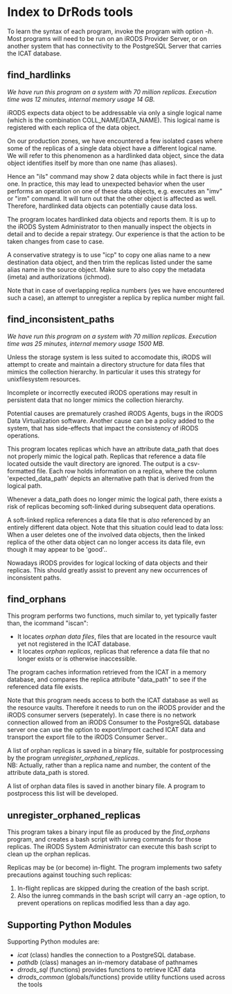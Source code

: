 # Index to DrRods tools
To learn the syntax of each program, invoke the program with option _-h_.   
Most programs will need to be run on an iRODS Provider Server, or on
another system that has connectivity to the PostgreSQL Server that carries
the ICAT database.

## find\_hardlinks
*We have run this program on a system with 70 million replicas.
Execution time was 12 minutes, internal memory usage 14 GB.*

iRODS expects data object to be addressable via only a single logical
name (which is the combination COLL\_NAME/DATA\_NAME).
This logical name is registered with each replica of the data object.

On our production zones, we have encountered a few isolated cases 
where some of the replicas
of a single data object have a different logical name. 
We will refer to this phenomenon as a hardlinked data object, 
since the data object
identifies itself by more than one name (has aliases).

Hence an "ils" command may show 2 data objects while in fact there is
just one. In practice, this may lead to unexpected behavior when the 
user performs
an operation on one of these data objects, e.g. executes an "imv" or "irm"
command. It will turn out that the other object is affected as well.
Therefore, hardlinked data objects can potentially cause data loss.

The program locates hardlinked data objects and reports them. It is up
to the iRODS System Administrator to then manually inspect the objects 
in detail and to decide a repair strategy.  Our experience is that
the action to be taken changes from case to case.

A conservative strategy is to use "icp" to copy one alias name to 
a new destination data object, and then trim the replicas listed 
under the same alias name in the source object.  Make sure to also copy
the metadata (imeta) and authorizations (ichmod). 

Note that in case of overlapping replica numbers (yes we have encountered 
such a case), 
an attempt to unregister a replica by replica number might fail. 


## find\_inconsistent\_paths
*We have run this program on a system with 70 million replicas.
Execution time was 25 minutes, internal memory usage 1500 MB.*

Unless the storage system is less suited to accomodate this, iRODS will
attempt to create and maintain a directory structure for data files that 
mimics the collection hierarchy. 
In particular it uses this strategy for unixfilesystem resources.

Incomplete or incorrectly executed iRODS operations may result in
persistent data that no longer mimics the collection hierarchy.

Potential causes are prematurely crashed iRODS Agents, bugs in the iRODS 
Data Virtualization software. Another cause can be a policy added
to the system, that has side-effects that impact the consistency
of iRODS operations.

This program locates replicas which have an attribute data\_path
that does not properly mimic the logical path. 
Replicas that reference a data file located outside the vault directory 
are ignored.
The output is a csv-formatted file. Each row holds information on 
a replica, where the column 'expected\_data\_path' depicts an alternative
path that is derived from the logical path.

Whenever a data\_path does no longer mimic the logical path, there exists
a risk of replicas becoming soft-linked during subsequent data operations. 

A soft-linked replica references a data file that is *also* referenced
by an entirely different data object. 
Note that this situation could lead to data loss: 
When a user deletes one of the 
involved data objects, then the linked replica of the other data object can no
longer access its data file, evn though it may appear to be 'good'.. 

Nowadays iRODS provides for logical locking of data objects and their
replicas. This should greatly assist to prevent any new occurrences of 
inconsistent paths.  

## find\_orphans
This program performs two functions, much similar to,
yet typically faster than, the icommand "iscan":

- It locates _orphan data files_, files that are located in the resource vault
yet not registered in the ICAT database.
- It locates _orphan replicas_, replicas that reference a data file that
no longer exists or is otherwise inaccessible.

The program caches information retrieved from the ICAT in a memory database,
and compares the replica attribute "data\_path" to see if the referenced
data file exists. 

Note that this program needs access to both the ICAT database as well as 
the resource vaults. Therefore it needs to run on the iRODS provider and 
the iRODS consumer servers (seperately). In case there is no network 
connection allowed from an iRODS Consumer to the PostgreSQL database server
one can use the option to export/import cached ICAT data and transport 
the export file to the iRODS Consumer Server..

A list of orphan replicas is saved in a binary file, suitable for postprocessing
by the program *unregister_orphaned_replicas*.   
NB: Actually, rather than a replica name and number, the content of the 
attribute data\_path is stored.

A list of orphan data files is saved in another binary file. A program to
postprocess this list will be developed.

## unregister\_orphaned\_replicas
This program takes a binary input file as produced by the *find\_orphans*
program, and creates a bash script with iunreg commands for those replicas.
The iRODS System Administrator can execute this bash script to clean
up the orphan replicas.

Replicas may be (or become) in-flight. 
The program implements two safety precautions against touching such replicas:
1) In-flight replicas are skipped during the creation of the bash script.
2) Also the iunreg commands in the bash script will carry an -age option,
to prevent operations on replicas modified less than a day ago.


## Supporting Python Modules
Supporting Python modules are:
- *icat* (class) handles the connection to a PostgreSQL database.   
- *pathdb* (class) manages an in-memory database of pathnames   
- *drrods_sql* (functions) provides functions to retrieve ICAT data   
- *drrods_common* (globals/functions) provide utility functions used across the tools


